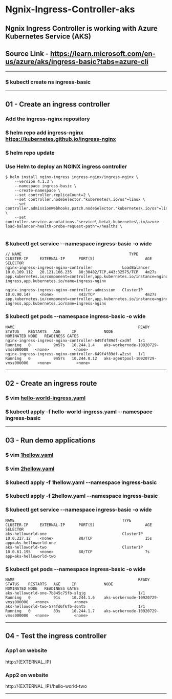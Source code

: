 # Ngnix-Ingress-Controller-aks

## Ngnix Ingress Controller is working with Azure Kubernetes Service (AKS)

## Source Link - https://learn.microsoft.com/en-us/azure/aks/ingress-basic?tabs=azure-cli

***
### $ kubectl create ns ingress-basic
***
## 01 - Create an ingress controller

### Add the ingress-nginx repository

### $ helm repo add ingress-nginx https://kubernetes.github.io/ingress-nginx
### $ helm repo update
### Use Helm to deploy an NGINX ingress controller
~~~
$ helm install nginx-ingress ingress-nginx/ingress-nginx \
    --version 4.1.3 \
    --namespace ingress-basic \
    --create-namespace \
    --set controller.replicaCount=2 \
    --set controller.nodeSelector."kubernetes\.io/os"=linux \
    --set controller.admissionWebhooks.patch.nodeSelector."kubernetes\.io/os"=linux \
    --set controller.service.annotations."service\.beta\.kubernetes\.io/azure-load-balancer-health-probe-request-path"=/healthz \
    
~~~

### $ kubectl get service --namespace ingress-basic -o wide

~~~
// NAME                                               TYPE           CLUSTER-IP     EXTERNAL-IP      PORT(S)                      AGE     SELECTOR
nginx-ingress-ingress-nginx-controller             LoadBalancer   10.0.109.112   20.121.166.235   80:30482/TCP,443:32575/TCP   4m27s  app.kubernetes.io/component=controller,app.kubernetes.io/instance=nginx-ingress,app.kubernetes.io/name=ingress-nginx

nginx-ingress-ingress-nginx-controller-admission   ClusterIP      10.0.90.147    <none>           443/TCP                      4m27s   app.kubernetes.io/component=controller,app.kubernetes.io/instance=nginx-ingress,app.kubernetes.io/name=ingress-nginx
~~~

### $ kubectl get pods --namespace ingress-basic -o wide

~~~
NAME                                                      READY   STATUS    RESTARTS   AGE     IP            NODE                                 NOMINATED NODE   READINESS GATES
nginx-ingress-ingress-nginx-controller-649f4f89df-cxd9f   1/1     Running   0          9m57s   10.244.1.4    aks-workernode-10920729-vmss000000   <none>           <none>
nginx-ingress-ingress-nginx-controller-649f4f89df-w2zst   1/1     Running   0          9m57s   10.244.0.12   aks-agentpool-10920729-vmss000000    <none>           <none>
~~~
***
## 02 - Create an ingress route

### $ vim [hello-world-ingress.yaml](https://github.com/gaurav-info7/Ngnix-Ingress-Controller-aks/blob/main/hello-world-ingress.yaml)

### $ kubectl apply -f hello-world-ingress.yaml --namespace ingress-basic

***
## 03 - Run demo applications

### $ vim [1hellow.yaml](https://github.com/gaurav-info7/Ngnix-Ingress-Controller-aks/blob/main/1hellow.yaml)

### $ vim [2hellow.yaml](https://github.com/gaurav-info7/Ngnix-Ingress-Controller-aks/blob/main/2hellow.yaml)


### $ kubectl apply -f 1hellow.yaml --namespace ingress-basic

### $ kubectl apply -f 2hellow.yaml --namespace ingress-basic

### $ kubectl get service --namespace ingress-basic -o wide

~~~
NAME                                               TYPE           CLUSTER-IP     EXTERNAL-IP      PORT(S)                      AGE     SELECTOR
aks-helloworld-one                                 ClusterIP      10.0.227.12    <none>           80/TCP                       15s     app=aks-helloworld-one
aks-helloworld-two                                 ClusterIP      10.0.61.195    <none>           80/TCP                       7s      app=aks-helloworld-two
~~~

### $ kubectl get pods --namespace ingress-basic -o wide

~~~
NAME                                                      READY   STATUS    RESTARTS   AGE     IP            NODE                                 NOMINATED NODE   READINESS GATES
aks-helloworld-one-7b845c75fb-slqjg                       1/1     Running   0          91s     10.244.1.6    aks-workernode-10920729-vmss000000   <none>           <none>
aks-helloworld-two-574fd6f6fb-s6nt5                       1/1     Running   0          83s     10.244.1.7    aks-workernode-10920729-vmss000000   <none>           <none>
~~~
***

## 04 - Test the ingress controller

### App1 on website  
http://{EXTERNAL_IP}

### App2 on website  
http://{EXTERNAL_IP}/hello-world-two

***


